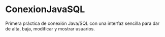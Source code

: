 # ConexionJavaSQL
Primera práctica de conexión Java/SQL con una interfaz sencilla para dar de alta, baja, modificar y mostrar usuarios. 
